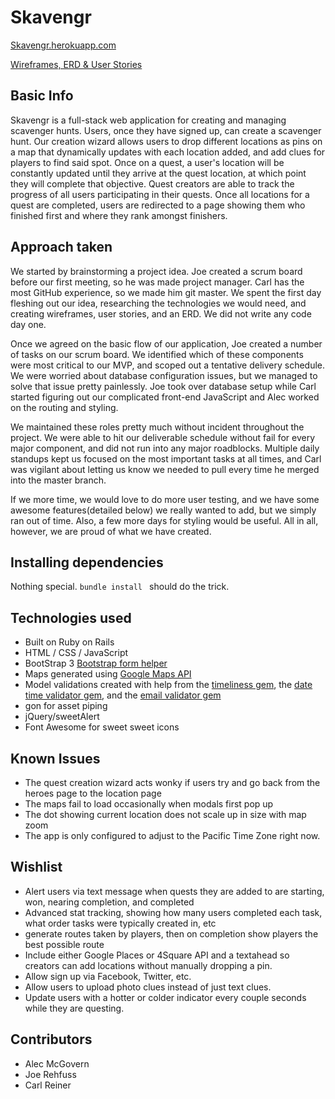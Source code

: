 # Skavengr

[Skavengr.herokuapp.com](http://skavengr.herokuapp.com)

[Wireframes, ERD & User Stories](https://www.dropbox.com/sh/pv2ooa9rpok8t19/AACkBfOAKADkZxjo7DP4ZovMa?dl=0)

## Basic Info
Skavengr is a full-stack web application for creating and managing scavenger hunts.  Users, once they have signed up, can create a scavenger hunt. Our creation wizard allows users to drop different locations as pins on a map that dynamically updates with each location added, and add clues for players to find said spot.  Once on a quest, a user's location will be constantly updated until they arrive at the quest location, at which point they will complete that objective.  Quest creators are able to track the progress of all users participating in their quests. Once all locations for a quest are completed, users are redirected to a page showing them who finished first and where they rank amongst finishers.  

## Approach taken
We started by brainstorming a project idea.  Joe created a scrum board before our first meeting, so he was made project manager.  Carl has the most GitHub experience, so we made him git master.  We spent the first day fleshing out our idea, researching the technologies we would need, and creating wireframes, user stories, and an ERD. We did not write any code day one.

Once we agreed on the basic flow of our application, Joe created a number of tasks on our scrum board.  We identified which of these components were most critical to our MVP, and scoped out a tentative delivery schedule.  We were worried about database configuration issues, but we managed to solve that issue pretty painlessly. Joe took over database setup while Carl started figuring out our complicated front-end JavaScript and Alec worked on the routing and styling.

We maintained these roles pretty much without incident throughout the project.  We were able to hit our deliverable schedule without fail for every major component, and did not run into any major roadblocks.  Multiple daily standups kept us focused on the most important tasks at all times, and Carl was vigilant about letting us know we needed to pull every time he merged into the master branch. 

If we more time, we would love to do more user testing, and we have some awesome features(detailed below) we really wanted to add, but we simply ran out of time.  Also, a few more days for styling would be useful.  All in all, however, we are proud of what we have created.

## Installing dependencies
Nothing special. ````bundle install ```` should do the trick.

## Technologies used
* Built on Ruby on Rails
* HTML / CSS / JavaScript
* BootStrap 3
[Bootstrap form helper](https://github.com/bootstrap-ruby/rails-bootstrap-forms)
* Maps generated using [Google Maps API](https://developers.google.com/maps/?hl=en)
* Model validations created with help from the [timeliness gem](https://github.com/adzap/validates_timeliness/tree/master), the [date time validator gem](https://github.com/travisjeffery/validates_phone_number/blob/master/README.markdown), and the [email validator gem](https://github.com/balexand/email_validator)
* gon for asset piping
* jQuery/sweetAlert
* Font Awesome for sweet sweet icons


## Known Issues
* The quest creation wizard acts wonky if users try and go back from the heroes page to the location page
* The maps fail to load occasionally when modals first pop up
* The dot showing current location does not scale up in size with map zoom
* The app is only configured to adjust to the Pacific Time Zone right now.


## Wishlist
* Alert users via text message when quests they are added to are starting, won, nearing completion, and completed
* Advanced stat tracking, showing how many users completed each task, what order tasks were typically created in, etc
* generate routes taken by players, then on completion show players the best possible route
* Include either Google Places or 4Square API and a textahead so creators can add locations without manually dropping a pin.  
* Allow sign up via Facebook, Twitter, etc.
* Allow users to upload photo clues instead of just text clues.
* Update users with a hotter or colder indicator every couple seconds while they are questing.

## Contributors
* Alec McGovern
* Joe Rehfuss
* Carl Reiner